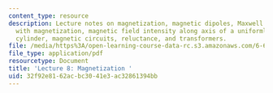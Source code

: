 ```yaml
---
content_type: resource
description: Lecture notes on magnetization, magnetic dipoles, Maxwell's equations
  with magnetization, magnetic field intensity along axis of a uniformly magnetized
  cylinder, magnetic circuits, reluctance, and transformers.
file: /media/https%3A/open-learning-course-data-rc.s3.amazonaws.com/6-641-electromagnetic-fields-forces-and-motion-spring-2005/32f92e8162acbc3041e3ac32861394bb_lecture8.pdf
file_type: application/pdf
resourcetype: Document
title: 'Lecture 8: Magnetization '
uid: 32f92e81-62ac-bc30-41e3-ac32861394bb
---
```

